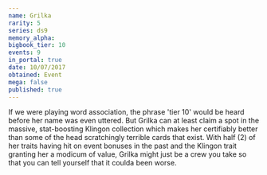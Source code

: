 ```yaml
---
name: Grilka
rarity: 5
series: ds9
memory_alpha:
bigbook_tier: 10
events: 9
in_portal: true
date: 10/07/2017
obtained: Event
mega: false
published: true
---
```


If we were playing word association, the phrase 'tier 10' would be heard before her name was even uttered. But Grilka can at least claim a spot in the massive, stat-boosting Klingon collection which makes her certifiably better than some of the head scratchingly terrible cards that exist. With half (2) of her traits having hit on event bonuses in the past and the Klingon trait granting her a modicum of value, Grilka might just be a crew you take so that you can tell yourself that it coulda been worse.
